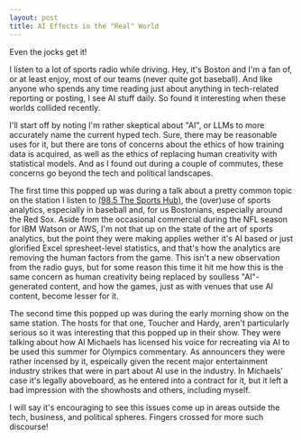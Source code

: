 ```yaml
---
layout: post
title: AI Effects in the "Real" World
---
```

Even the jocks get it!

I listen to a lot of sports radio while driving.  Hey, it's Boston and I'm a fan of, or at least enjoy, most of our teams (never quite got baseball).  And like anyone who spends any time reading just about anything in tech-related reporting or posting, I see AI stuff daily.  So found it interesting when these worlds collided recently.

I'll start off by noting I'm rather skeptical about "AI", or LLMs to more accurately name the current hyped tech.  Sure, there may be reasonable uses for it, but there are tons of concerns about the ethics of how training data is acquired, as well as the ethics of replacing human creativity with statistical models.  And as I found out during a couple of commutes, these concerns go beyond the tech and political landscapes.

The first time this popped up was during a talk about a pretty common topic on the station I listen to [(98.5 The Sports Hub)](https://985thesportshub.com), the (over)use of sports analytics, especially in baseball and, for us Bostonians, especially around the Red Sox.  Aside from the occasional commercial during the NFL season for IBM Watson or AWS, I'm not that up on the state of the art of sports analytics, but the point they were making applies wether it's AI based or just glorified Excel spresheet-level statistics, and that's how the analytics are removing the human factors from the game.  This isn't a new observation from the radio guys, but for some reason this time it hit me how this is the same concern as human creativity being replaced by soulless "AI"-generated content, and how the games, just as with venues that use AI content, become lesser for it.

The second time this popped up was during the early morning show on the same station.  The hosts for that one, Toucher and Hardy, aren't particularly serious so it was interesting that this popped up in their show.  They were talking about how Al Michaels has licensed his voice for recreating via AI to be used this summer for Olympics commentary.  As announcers they were rather incensed by it, espeically given the recent major entertainment industry strikes that were in part about AI use in the industry.  In Michaels' case it's legally aboveboard, as he entered into a contract for it, but it left a bad impression with the showhosts and others, including myself.

I will say it's encouraging to see this issues come up in areas outside the tech, business, and political spheres.  Fingers crossed for more such discourse!
